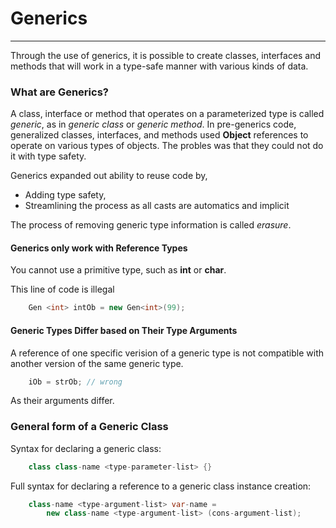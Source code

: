 # Generics
----------------
Through the use of generics, it is possible to create classes, interfaces and methods that will work in a type-safe manner with various kinds of data.

### What are Generics?
A class, interface or method that operates on a parameterized type is called _generic_, as in _generic class_ or _generic method_.
In pre-generics code, generalized classes, interfaces, and methods used __Object__ references to operate on various types of objects.
The probles was that they could not do it with type safety.

Generics expanded out ability to reuse code by, 
* Adding type safety,
* Streamlining the process as all casts are automatics and implicit

The process of removing generic type information is called _erasure_.

#### Generics only work with Reference Types
You cannot use a primitive type, such as __int__ or __char__.

This line of code is illegal
``` java
	Gen <int> intOb = new Gen<int>(99);
```

#### Generic Types Differ based on Their Type Arguments
A reference of one specific verision of a generic type is not compatible with another version of the same generic type.

```java 
	iOb = strOb; // wrong
```

As their arguments differ.

### General form of a Generic Class

Syntax for declaring a generic class:

``` java
	class class-name <type-parameter-list> {}
```

Full syntax for declaring a reference to a generic class instance creation:

```	java
	class-name <type-argument-list> var-name =
		new class-name <type-argument-list> (cons-argument-list);
```